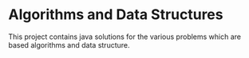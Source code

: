 # Algorithms and Data Structures
This project contains java solutions for the various problems which are based algorithms and data structure.
